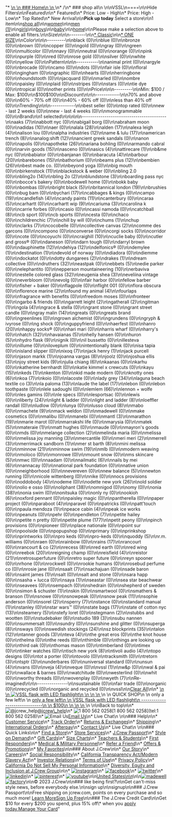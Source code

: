 "*   [\n    \n    ### Home\n    \n    ](/)\n*   /\n*   ### shop all\n    \n\nVSSL\n====\n\nHide Filters\n\nFeatured\n\n*   Featured\n*   Price: Low - High\n*   Price: High - Low\n*   Top Rated\n*   New Arrival\n\n**Pick up today** Select a store\n\n1 item\n\n[shop all](/all/?crawl=no)\n\n[women](/all/womens?crawl=no)\n\n[men (1)](/all/mens?crawl=no)\n\n[girls](/all/girls?crawl=no)\n\n[boys](/all/boys?crawl=no)\n\n[baby](/all/baby?crawl=no)\n\n[home](/all/home?crawl=no)\n\nPlease make a selection above to enable all filters.\n\nSize\n\n\n--------\n\n[*   Classic](/all/?brand=VSSL&crawl=no&fit=Classic)\n\n[*   ONE SIZE](/all/?brand=VSSL&crawl=no&size=ONE%20SIZE)\n\nColor\n\n\n---------\n\nblack (0)\n\nblue (0)\n\nbronze (0)\n\nbrown (0)\n\ncopper (0)\n\ngold (0)\n\ngray (0)\n\ngreen (0)\n\nmulticolor (0)\n\nnavy (0)\n\nneutral (0)\n\norange (0)\n\npink (0)\n\npurple (0)\n\nred (0)\n\nrose gold (0)\n\nsilver (0)\n\nwhite (0)\n\nyellow (0)\n\nPattern\n\n\n-----------\n\nanimal print (0)\n\nargyle (0)\n\nbrocade (0)\n\ncamo (0)\n\ndots (0)\n\nfair isle (0)\n\nfloral (0)\n\ngingham (0)\n\ngraphic (0)\n\nhearts (0)\n\nherringbone (0)\n\nhoundstooth (0)\n\njacquard (0)\n\nmarled (0)\n\nombre (0)\n\npaisley (0)\n\nplaid (0)\n\nstripes (0)\n\nstars (0)\n\ntie dye (0)\n\ntropical (0)\n\nother prints (0)\n\nPrice\n\n\n---------\n\nMin: $100 / Max: $100\n\n$100$100\n\nDiscount\n\n\n------------\n\n70% and above (0)\n\n60% - 70% off (0)\n\n40% - 60% off (0)\n\nless than 40% off (0)\n\nTrending\n\n\n------------\n\nbest seller (0)\n\ntop rated (0)\n\nnew - last 2 weeks (0)\n\nnew - last 4 weeks (0)\n\nmonogrammable (0)\n\nBrand\n\n1 selected[](/all/?crawl=no)\n\n\n\n\n-----------------------------------------\n\n[](/all/?brand=AAKS,VSSL&crawl=no)aaks (7)\n\nabbott nyc (0)\n\nabigail borg (0)\n\nabraham moon (0)\n\n[](/all/?brand=ADIDAS,VSSL&crawl=no)adidas (10)\n\naer (0)\n\n[](/all/?brand=ALALA,VSSL&crawl=no)alala (28)\n\n[](/all/?brand=ALDEN,VSSL&crawl=no)alden (17)\n\n[](/all/?brand=ALEXA%20LEIGH,VSSL&crawl=no)alexa leigh (4)\n\nalison lou (0)\n\n[](/all/?brand=ALPHA%20INDUSTRIES,VSSL&crawl=no)alpha industries (12)\n\n[](/all/?brand=AME%20%26%20LULU,VSSL&crawl=no)ame & lulu (17)\n\n[](/all/?brand=AMERICAN%20TRENCH,VSSL&crawl=no)american trench (8)\n\n[](/all/?brand=ANALOG%3ASHIFT,VSSL&crawl=no)analog:shift (12)\n\nancient greek sandals (0)\n\nanon (0)\n\napolis (0)\n\n[](/all/?brand=APOTHEKE,VSSL&crawl=no)apotheke (26)\n\nariana bohling (0)\n\narmando cabral (0)\n\n[](/all/?brand=ARVIN%20GOODS,VSSL&crawl=no)arvin goods (15)\n\nasceno (0)\n\n[](/all/?brand=ASICS,VSSL&crawl=no)asics (4)\n\n[](/all/?brand=ATTIRECARE,VSSL&crawl=no)attirecare (1)\n\nb&me nyc (0)\n\nbabiator (0)\n\nbanjanan (0)\n\n[](/all/?brand=BARACUTA,VSSL&crawl=no)baracuta (4)\n\n[](/all/?brand=BARBOUR,VSSL&crawl=no)barbour (20)\n\n[](/all/?brand=BAREBONES,VSSL&crawl=no)barebones (15)\n\nbathorium (0)\n\n[](/all/?brand=BEAMS%20PLUS,VSSL&crawl=no)beams plus (12)\n\n[](/all/?brand=BEMBIEN,VSSL&crawl=no)bembien (26)\n\nbest made co. (0)\n\nbeyond yoga (0)\n\nbig mouth (0)\n\n[](/all/?brand=Birkenstock,VSSL&crawl=no)birkenstock (11)\n\nblackstock & weber (0)\n\nbling 2.0 (0)\n\n[](/all/?brand=BLING2O,VSSL&crawl=no)bling2o (14)\n\n[](/all/?brand=BLING%202o,VSSL&crawl=no)bling 2o (2)\n\n[](/all/?brand=BLUNDSTONE,VSSL&crawl=no)blundstone (3)\n\nboarding pass nyc (0)\n\nbocce's bakery (0)\n\nbodewell home (0)\n\nbokk baby (0)\n\nbombas (0)\n\n[](/all/?brand=BRIGHT%20BLACK,VSSL&crawl=no)bright black (5)\n\n[](/all/?brand=BRITANNICAL%20LONDON,VSSL&crawl=no)britannical london (19)\n\nbrushies (0)\n\nbug bam (0)\n\n[](/all/?brand=BYCHARI,VSSL&crawl=no)bychari (17)\n\ncabbages & kings (0)\n\n[](/all/?brand=CAMPO,VSSL&crawl=no)campo (19)\n\n[](/all/?brand=CANDLEFISH,VSSL&crawl=no)candlefish (4)\n\n[](/all/?brand=CANDY%20PAINTS,VSSL&crawl=no)candy paints (11)\n\ncanterbury (0)\n\n[](/all/?brand=CARAA,VSSL&crawl=no)caraa (5)\n\ncarhartt (0)\n\n[](/all/?brand=CARHARTT%20WIP,VSSL&crawl=no)carhartt wip (9)\n\n[](/all/?brand=CARIUMA,VSSL&crawl=no)cariuma (3)\n\ncarolina k (0)\n\ncarrie forbes (0)\n\ncasio (0)\n\ncassi namoda (0)\n\n[](/all/?brand=CATCHBALL,VSSL&crawl=no)catchball (8)\n\ncb sport (0)\n\ncb sports (0)\n\ncesta (0)\n\nchaco (0)\n\n[](/all/?brand=CHILDRENCHIC,VSSL&crawl=no)childrenchic (7)\n\nchill by will (0)\n\n[](/all/?brand=CHUMS,VSSL&crawl=no)chums (1)\n\nchup (0)\n\n[](/all/?brand=CLARKS,VSSL&crawl=no)clarks (7)\n\ncocobelle (0)\n\n[](/all/?brand=COLLECTIVE%20CANVAS,VSSL&crawl=no)collective canvas (2)\n\ncomme des garcons (0)\n\ncompono (0)\n\nconverse (0)\n\ncorgi socks (0)\n\ncorridor (0)\n\ncote (0)\n\ncoyuchi (0)\n\n[](/all/?brand=CRAIGHILL,VSSL&crawl=no)craighill (10)\n\ncuclie baby (0)\n\ncutler and gross® (0)\n\ndaneson (0)\n\ndarn tough (0)\n\ndarryl brown (0)\n\n[](/all/?brand=DAUPHINETTE,VSSL&crawl=no)dauphinette (12)\n\n[](/all/?brand=DEHIYA,VSSL&crawl=no)dehiya (12)\n\ndelfonics® (0)\n\n[](/all/?brand=DEMYLEE,VSSL&crawl=no)demylee (1)\n\n[](/all/?brand=DESTINATION,VSSL&crawl=no)destination (1)\n\ndevold of norway (0)\n\ndiadora (0)\n\ndiemme (0)\n\ndockatot (0)\n\n[](/all/?brand=DOTTY%20DUNGAREES,VSSL&crawl=no)dotty dungarees (2)\n\n[](/all/?brand=DRAKES,VSSL&crawl=no)drakes (1)\n\ndream collective (0)\n\n[](/all/?brand=DRUTHERS,VSSL&crawl=no)druthers (32)\n\neastpak (0)\n\n[](/all/?brand=EBBETS,VSSL&crawl=no)ebbets (5)\n\nedie parker (0)\n\nelephantito (0)\n\n[](/all/?brand=EPPERSON%20MOUNTAINEERING,VSSL&crawl=no)epperson mountaineering (10)\n\nerbaviva (0)\n\n[](/all/?brand=ESTELLE%20COLORED%20GLASS,VSSL&crawl=no)estelle colored glass (32)\n\n[](/all/?brand=EUGENIA%20SHEA,VSSL&crawl=no)eugenia shea (3)\n\neveliina vintage (0)\n\neverbloom (0)\n\nevolg (0)\n\nfair harbor (0)\n\nfellow barber (0)\n\nfisher + baker (0)\n\nflagpole (0)\n\nflight 001 (0)\n\nflora obscura (0)\n\n[](/all/?brand=FLORENCE%20MARINE,VSSL&crawl=no)florence marine (2)\n\n[](/all/?brand=FOUND%20MY%20ANIMAL,VSSL&crawl=no)found my animal (4)\n\nfourlaps (0)\n\nfragrance with benefits (0)\n\nfreedom moses (0)\n\nfronteer (0)\n\ngarbo & friends (0)\n\n[](/all/?brand=GARRETT%20LEIGHT,VSSL&crawl=no)garrett leight (2)\n\n[](/all/?brand=GATHERALL,VSSL&crawl=no)gatherall (2)\n\n[](/all/?brand=GITMAN,VSSL&crawl=no)gitman (1)\n\n[](/all/?brand=GOLA,VSSL&crawl=no)gola (4)\n\ngrace & stella (0)\n\ngrant stone (0)\n\ngrant street candle (0)\n\n[](/all/?brand=GRAY%20MALIN,VSSL&crawl=no)gray malin (14)\n\ngreats (0)\n\ngreats brand (0)\n\ngreenlines (0)\n\ngrown alchemist (0)\n\ngrundens (0)\n\ngryph & ivyrose (0)\n\ng shock (0)\n\nguppyfriend (0)\n\nhaerfest (0)\n\n[](/all/?brand=HANRO,VSSL&crawl=no)hanro (20)\n\nhappy socks® (0)\n\nhari mari (0)\n\nharris wharf (0)\n\nharry's (0)\n\n[](/all/?brand=HATCH,VSSL&crawl=no)hatch (32)\n\n[](/all/?brand=HAVAIANAS,VSSL&crawl=no)havaianas (5)\n\nhelly hansen (0)\n\n[](/all/?brand=HURON,VSSL&crawl=no)huron (5)\n\n[](/all/?brand=HYDRO%20FLASK,VSSL&crawl=no)hydro flask (9)\n\nignik (0)\n\nil bussetto (0)\n\nillesteva (0)\n\nillume (0)\n\niloveplum (0)\n\nintentionally blank (0)\n\nisa tapia (0)\n\nisland slipper (0)\n\n[](/all/?brand=IXOQ,VSSL&crawl=no)ixoq (7)\n\n[](/all/?brand=JACK%20HENRY,VSSL&crawl=no)jack henry (1)\n\njack purcell (0)\n\n[](/all/?brand=JASON%20MARKK,VSSL&crawl=no)jason markk (1)\n\n[](/all/?brand=JOANNA%20VARGAS,VSSL&crawl=no)joanna vargas (8)\n\njoolz (0)\n\n[](/all/?brand=JOSHUA%20ELLIS,VSSL&crawl=no)joshua ellis (3)\n\n[](/all/?brand=JOY%20STREET%20KIDS,VSSL&crawl=no)joy street kids (9)\n\n[](/all/?brand=Julia%20Chiang,VSSL&crawl=no)julia chiang (6)\n\nkaanas (0)\n\nkarhu (0)\n\nkatherine bernhardt (0)\n\nkatie kimmel x crewcuts (0)\n\n[](/all/?brand=KAYU,VSSL&crawl=no)kayu (15)\n\n[](/all/?brand=KEDS,VSSL&crawl=no)keds (1)\n\nkenton (0)\n\nkid made modern (0)\n\n[](/all/?brand=KNOTTY%20ONES,VSSL&crawl=no)knotty ones (6)\n\n[](/all/?brand=KOA,VSSL&crawl=no)koa (7)\n\nkoio (0)\n\nlacoste (0)\n\n[](/all/?brand=LADY%20GREY,VSSL&crawl=no)lady grey (34)\n\n[](/all/?brand=LAGUNA%20BEACH%20TEXTILE%20CO,VSSL&crawl=no)laguna beach textile co (3)\n\n[](/all/?brand=LA%20PALOMA,VSSL&crawl=no)la paloma (13)\n\n[](/all/?brand=LAUDE%20THE%20LABEL,VSSL&crawl=no)laude the label (17)\n\nlebon (0)\n\nlebon toothpaste (0)\n\nlele sadoughi (0)\n\n[](/all/?brand=LEMLEM,VSSL&crawl=no)lemlem (66)\n\nlennon + wolfe (0)\n\nles gamins (0)\n\nle specs (0)\n\nlesportsac (0)\n\nlewis (0)\n\n[](/all/?brand=LIBERTY,VSSL&crawl=no)liberty (24)\n\nlight & ladder (0)\n\n[](/all/?brand=LIGHT%20AND%20LADDER,VSSL&crawl=no)light and ladder (8)\n\nloeffler randall (0)\n\nludlow (0)\n\nlunya (0)\n\n[](/all/?brand=LUSSO%20CLOUD,VSSL&crawl=no)lusso cloud (8)\n\nmabo (0)\n\n[](/all/?brand=MACHETE,VSSL&crawl=no)machete (9)\n\nmack weldon (0)\n\nmadewell (0)\n\nmake cosmetics (0)\n\nmalibu (0)\n\nmanebi (0)\n\n[](/all/?brand=MANTL,VSSL&crawl=no)mantl (3)\n\n[](/all/?brand=MARATHON,VSSL&crawl=no)marathon (19)\n\nmarie marot (0)\n\nmarrakshi life (0)\n\nmarysia (0)\n\n[](/all/?brand=MATEK,VSSL&crawl=no)matek (5)\n\n[](/all/?brand=MATERAIE,VSSL&crawl=no)materaie (1)\n\nmatt hughes (0)\n\nmaude (0)\n\nmayron's goods (0)\n\nmds (0)\n\n[](/all/?brand=MELANGE%20COLLECTION,VSSL&crawl=no)melange collection (2)\n\nmelinda maria (0)\n\nmelissa (0)\n\n[](/all/?brand=MELISSA%20JOY%20MANNING,VSSL&crawl=no)melissa joy manning (3)\n\nmercantile (0)\n\n[](/all/?brand=MERI%20MERI,VSSL&crawl=no)meri meri (2)\n\n[](/all/?brand=MERRELL,VSSL&crawl=no)merrell (3)\n\n[](/all/?brand=MERRIMACK%20SANDBORN,VSSL&crawl=no)merrimack sandborn (1)\n\n[](/all/?brand=MER%20ST%20BARTH,VSSL&crawl=no)mer st barth (8)\n\n[](/all/?brand=MINI%20MELISSA,VSSL&crawl=no)mini melissa (2)\n\n[](/all/?brand=MINNOW,VSSL&crawl=no)minnow (21)\n\n[](/all/?brand=MINNOW%20SWIM,VSSL&crawl=no)minnow swim (19)\n\nmlb (0)\n\nmodern weaving (0)\n\nmoloco (0)\n\nmonrowe (0)\n\nmount snow (0)\n\n[](/all/?brand=MS%20SKINCARE,VSSL&crawl=no)ms skincare (5)\n\nmwc (0)\n\nnaadam (0)\n\n[](/all/?brand=NAILMATIC,VSSL&crawl=no)nailmatic (6)\n\n[](/all/?brand=NAILS%20BY%20MEI,VSSL&crawl=no)nails by mei (6)\n\nnannacay (0)\n\nnational park foundation (0)\n\nnative union (0)\n\nneighborhood (0)\n\nnevereven (0)\n\n[](/all/?brand=New%20Balance,VSSL&crawl=no)new balance (5)\n\nnewton running (0)\n\nnicole wittenberg (0)\n\nnike (0)\n\nnocs provisions (0)\n\n[](/all/?brand=ODDOBODY,VSSL&crawl=no)oddobody (4)\n\nodeme (0)\n\n[](/all/?brand=ODETTE%20NEW%20YORK,VSSL&crawl=no)odette new york (26)\n\nold soldier (0)\n\nolio e osso (0)\n\n[](/all/?brand=OLIPHANT,VSSL&crawl=no)oliphant (38)\n\nomnigod (0)\n\nomy (0)\n\n[](/all/?brand=ONIA,VSSL&crawl=no)onia (38)\n\nonia swim (0)\n\nonitsuka (0)\n\nonly ny (0)\n\n[](/all/?brand=OOKIOH,VSSL&crawl=no)ookioh (6)\n\noxford pennant (0)\n\npaisley magic (0)\n\npantherella (0)\n\npaper project (0)\n\n[](/all/?brand=PARABOOT,VSSL&crawl=no)paraboot (4)\n\nparavel (0)\n\npatricks (0)\n\npatt'touch (0)\n\n[](/all/?brand=PAULA%20MENDOZA,VSSL&crawl=no)paula mendoza (1)\n\n[](/all/?brand=PEACE%20CABIN,VSSL&crawl=no)peace cabin (4)\n\npeak ice works (0)\n\npeanuts (0)\n\npehr (0)\n\n[](/all/?brand=PENDLETON,VSSL&crawl=no)pendleton (7)\n\npetite hailey (0)\n\npetite n pretty (0)\n\n[](/all/?brand=PETITE%20PLUME,VSSL&crawl=no)petite plume (177)\n\npetit peony (0)\n\npinch provisions (0)\n\npioneer (0)\n\nplace nationale (0)\n\npoint sur (0)\n\npoolside (0)\n\npopupshop (0)\n\nprimary (0)\n\nprinkshop (0)\n\nprintworks (0)\n\npro keds (0)\n\npro-keds (0)\n\n[](/all/?brand=QUODDY,VSSL&crawl=no)quoddy (5)\n\nr.m. williams (0)\n\nraen (0)\n\nrainbow (0)\n\n[](/all/?brand=RAINS,VSSL&crawl=no)rains (17)\n\nrancourt (0)\n\n[](/all/?brand=RANCOURT%20%26%20CO,VSSL&crawl=no)rancourt & co (2)\n\n[](/all/?brand=RECESS,VSSL&crawl=no)recess (8)\n\nred earth (0)\n\nred wing (0)\n\n[](/all/?brand=REEBOK,VSSL&crawl=no)reebok (20)\n\nreigning champ (0)\n\n[](/all/?brand=REISFIELD,VSSL&crawl=no)reisfield (4)\n\n[](/all/?brand=REISTOR,VSSL&crawl=no)reistor (21)\n\nretrosuperfuture (0)\n\nretro super future (0)\n\nreyn spooner (0)\n\nrhone (0)\n\nrockwell (0)\n\nrookie humans (0)\n\nrosebud perfume co (0)\n\nrosie jane (0)\n\n[](/all/?brand=SAALT,VSSL&crawl=no)saalt (7)\n\nsachajuan (0)\n\n[](/all/?brand=SADE%20BARON,VSSL&crawl=no)sade baron (6)\n\n[](/all/?brand=SAINT%20JAMES,VSSL&crawl=no)saint james (1)\n\nsalt (0)\n\nsalt and stone (0)\n\nsara happ (0)\n\nsasha + lucca (0)\n\n[](/all/?brand=SAYA,VSSL&crawl=no)saya (1)\n\nseastar (0)\n\nsea star beachwear (0)\n\nseavees (0)\n\nsempach (0)\n\nshedrain (0)\n\nshepherd of sweden (0)\n\n[](/all/?brand=SIMON%20%26%20SCHUSTER,VSSL&crawl=no)simon & schuster (1)\n\nskin (0)\n\nsmartwool (0)\n\n[](/all/?brand=SMATHERS%20%26%20BRANSON,VSSL&crawl=no)smathers & branson (1)\n\nsnowe (0)\n\nsnowpeak (0)\n\n[](/all/?brand=SNOW%20PEAK,VSSL&crawl=no)snow peak (11)\n\nsophie anderson (0)\n\n[](/all/?brand=SOREL,VSSL&crawl=no)sorel (2)\n\n[](/all/?brand=SPERRY,VSSL&crawl=no)sperry (7)\n\nstance (0)\n\n[](/all/?brand=STANDARD%20MANUAL,VSSL&crawl=no)standard manual (1)\n\nstanley (0)\n\nstar wars™ (0)\n\n[](/all/?brand=STATE%20BAGS,VSSL&crawl=no)state bags (17)\n\n[](/all/?brand=STATE%20OF%20COTTON%20NYC,VSSL&crawl=no)state of cotton nyc (13)\n\n[](/all/?brand=STEAMERY,VSSL&crawl=no)steamery (5)\n\nstefy loret (0)\n\n[](/all/?brand=STEGMANN,VSSL&crawl=no)stegmann (2)\n\nstubbs and wootten (0)\n\n[](/all/?brand=STUDEBAKER,VSSL&crawl=no)studebaker (6)\n\n[](/all/?brand=STUDIO%20189,VSSL&crawl=no)studio 189 (3)\n\nsubu nannen (0)\n\nsummersalt (0)\n\nsundry (0)\n\nsunshine and glitter (0)\n\n[](/all/?brand=SUPERGA,VSSL&crawl=no)superga (8)\n\nsways (0)\n\n[](/all/?brand=SWEDISH%20STOCKINGS,VSSL&crawl=no)swedish stockings (24)\n\n[](/all/?brand=SZ%20BLOCKPRINTS,VSSL&crawl=no)sz blockprints (35)\n\n[](/all/?brand=TALON,VSSL&crawl=no)talon (12)\n\n[](/all/?brand=TANNER%20GOODS,VSSL&crawl=no)tanner goods (3)\n\n[](/all/?brand=TEVA,VSSL&crawl=no)teva (4)\n\nthe great eros (0)\n\nthe knot house (0)\n\nthelma (0)\n\nthe reeds (0)\n\nthimble (0)\n\nthings are looking up (0)\n\nthird oak (0)\n\nthomas mason (0)\n\ntimberland (0)\n\ntimex (0)\n\ntinker watches (0)\n\n[](/all/?brand=TISCH%20NEW%20YORK,VSSL&crawl=no)tisch new york (8)\n\n[](/all/?brand=TIVOLI%20AUDIO,VSSL&crawl=no)tivoli audio (4)\n\ntopo designs (0)\n\ntot a porter (0)\n\ntovolo (0)\n\ntracksmith (0)\n\n[](/all/?brand=TRETORN,VSSL&crawl=no)tretorn (3)\n\n[](/all/?brand=TSPTR,VSSL&crawl=no)tsptr (3)\n\nunderbares (0)\n\nuniversal standard (0)\n\n[](/all/?brand=UNSUN,VSSL&crawl=no)unsun (4)\n\nvans (0)\n\n[](/all/?brand=VEJA,VSSL&crawl=no)veja (4)\n\nveque (0)\n\n[](/all/?crawl=no)vssl (1)\n\nw&p (0)\n\n[](/all/?brand=VSSL,WAL%20%26%20PAI&crawl=no)wal & pai (2)\n\nwallace & barnes (0)\n\nwatchitude (0)\n\nwesterlind (0)\n\nwhit (0)\n\nworthy threads (0)\n\nwovenplay (0)\n\n[](/all/?brand=VSSL,WYETH&crawl=no)wyeth (7)\n\nRe-imagined\n\n\n---------------\n\nsustainable (0)\n\nfair trade (0)\n\norganic (0)\n\nrecycled (0)\n\norganic and recycled (0)\n\nvssl[](/all/?crawl=no)\n\n[Clear All](/all/?crawl=no)\n\n*   [\n    \n    ![ VSSL flask with LED flashlight](https://www.jcrew.com/s7-img-facade/BI535_EE3090?hei=640&crop=0,0,512,0)\n    \n    \n    \n    ](/p/mens/categories/accessories/home/vssl-flask-with-led-flashlight/BI535?display=standard&fit=Classic&color_name=green&colorProductCode=BI535)\n    \n    QUICK SHOP\n    \n    only a few left\n    \n    [only a few left\n    \n    VSSL flask with LED flashlight\n    ------------------------------\n    \n    $100\n    \n    \n    \n    ](/p/mens/categories/accessories/home/vssl-flask-with-led-flashlight/BI535?display=standard&fit=Classic&color_name=green&colorProductCode=BI535)\n    \n\nBack to top\n\n*   ![@jcrew_help](/next-static/images/sidecar-modules/footer/twitter-2.svg)[@jcrew\\_help](https://twitter.com/jcrew_help)\n*   ![1 800 562 0258](/next-static/images/sidecar-modules/footer/phone-2.svg)[1 800 562 0258](tel:1 800 562 0258)\n*   ![Email Us](/next-static/images/sidecar-modules/footer/email.svg)[Email Us](mailto:help@jcrew.com)\n*   Live Chat\n    \n\n### Help\n\n*   [Customer Service](/help/customer-service)\n*   [Track Order](/help/order-status)\n*   [Returns & Exchanges](/help/returns-exchanges)\n*   [Shipping](/help/shipping-handling)\n*   [International Orders](/help/international-orders)\n*   [Afterpay](/afterpay-faq)\n*   [Contact Us](/help/contact-us)\n*   Live Chat\n    \n\n### Quick Links\n\n*   [Find a Store](https://stores.jcrew.com/search)\n*   [Store Services](/s/store-services)\n*   [J.Crew Passport](/s/rewards)\n*   [Style on Demand](/s/style-on-demand)\n*   [Gift Cards](/help/gift-card)\n*   [Size Charts](/r/size-charts)\n*   [Teachers & Students](/s/teacher-student-discount)\n*   [First Responders](/s/military-medical-first-responder-discount)\n*   [Medical & Military Personnel](/s/military-medical-first-responder-discount)\n*   [Refer a Friend](/share)\n*   [Offers & Promotions](/best-deals)\n*   [My Favorites](/favorites)\n\n### About J.Crew\n\n*   [Our Story](/s/aboutus)\n*   [Careers](https://jobs.jcrew.com)\n*   [Social Responsibility](/s/corporate-responsibility)\n*   [California Transparency Act/Modern Slavery Act](/s/CSR-california-transparency-act)\n*   [Investor Relations](https://investors.jcrew.com)\n*   [Terms of Use](/help/terms-of-use)\n*   [Privacy Policy](/help/privacy-policy)\n*   [California Do Not Sell My Personal Information](https://jcrew.clarip.com/dsr/create?brand=jcrew&type=3)\n*   [Diversity, Equity and Inclusion at J.Crew Group](/s/diversity-equity-inclusion)\n\n*   [![instagram](/next-static/images/sidecar-modules/footer/instagram-2.svg)](http://instagram.com/jcrew)\n*   [![facebook](/next-static/images/sidecar-modules/footer/facebook-2.svg)](https://www.facebook.com/jcrew)\n*   [![twitter](/next-static/images/sidecar-modules/footer/twitter-2.svg)](https://twitter.com/jcrew)\n*   [![linkedin](/next-static/images/sidecar-modules/footer/linkedin.svg)](https://www.linkedin.com/company/j-crew)\n*   [![pinterest](/next-static/images/sidecar-modules/footer/pinterest-2.svg)](http://pinterest.com/jcrew/)\n*   [![youtube](/next-static/images/sidecar-modules/footer/youtube-2.svg)](http://www.youtube.com/user/jcrewinsider)\n\n[United States\n\n](/r/context-chooser)\n\n[![madewell](/next-static/images/sidecar-modules/footer/madewell.svg)](https://www.madewell.com)[![factory](/next-static/images/sidecar-modules/navigation/jcrew-factory-logo-black.svg)](https://factory.jcrew.com)\n\n© 2023 J.Crew\n\n### like being first?\n\nGet can't-miss style news, before everybody else.\n\nsign up\n\nsignup\n\n### J.Crew Passport\n\nFree shipping on jcrew.com, points on every purchase and so much more! [Learn More](/s/rewards)[Sign Up Free](/?register=true)\n\n### The J.Crew Credit Card\n\nGet $10 for every $200 you spend, plus 15% off\\* when you [apply today.](/s/credit-card)[Manage Your Card](https://d.comenity.net/jcrew/)"